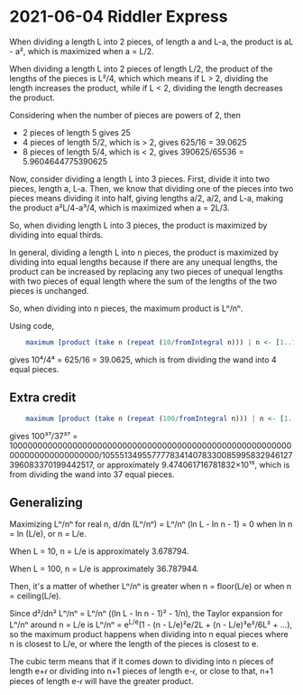 2021-06-04 Riddler Express
==========================
When dividing a length L into 2 pieces, of length a and L-a, the product is
aL - a², which is maximized when a = L/2.

When dividing a length L into 2 pieces of length L/2, the product of the
lengths of the pieces is L²/4, which which means if L > 2, dividing the
length increases the product, while if L < 2, dividing the length decreases
the product.

Considering when the number of pieces are powers of 2, then
* 2 pieces of length 5 gives 25
* 4 pieces of length 5/2, which is > 2, gives 625/16 = 39.0625
* 8 pieces of length 5/4, which is < 2, gives 390625/65536 = 5.9604644775390625

Now, consider dividing a length L into 3 pieces.  First, divide it into two
pieces, length a, L-a.  Then, we know that dividing one of the pieces into
two pieces means dividing it into half, giving lengths a/2, a/2, and L-a,
making the product a²L/4-a³/4, which is maximized when a = 2L/3.

So, when dividing length L into 3 pieces, the product is maximized by
dividing into equal thirds.

In general, dividing a length L into n pieces, the product is maximized by
dividing into equal lengths because if there are any unequal lengths, the
product can be increased by replacing any two pieces of unequal lengths
with two pieces of equal length where the sum of the lengths of the two
pieces is unchanged.

So, when dividing into n pieces, the maximum product is Lⁿ/nⁿ.

Using code,
```haskell
    maximum [product (take n (repeat (10/fromIntegral n))) | n <- [1..10]] :: Rational
```
gives 10⁴/4⁴ = 625/16 = 39.0625,
which is from dividing the wand into 4 equal pieces.

Extra credit
------------
```haskell
    maximum [product (take n (repeat (100/fromIntegral n))) | n <- [1..100]] :: Rational
```
gives 100³⁷/37³⁷ = 100000000000000000000000000000000000000000000000000000000000000000000000000/10555134955777783414078330085995832946127396083370199442517,
or approximately 9.474061716781832×10¹⁵,
which is from dividing the wand into 37 equal pieces.

Generalizing
------------
Maximizing Lⁿ/nⁿ for real n, d/dn (Lⁿ/nⁿ) = Lⁿ/nⁿ (ln L - ln n - 1) = 0
when ln n = ln (L/e), or n = L/e.

When L = 10, n = L/e is approximately 3.678794.

When L = 100, n = L/e is approximately 36.787944.

Then, it's a matter of whether Lⁿ/nⁿ is greater when n = floor(L/e) or
when n = ceiling(L/e).

Since d²/dn² Lⁿ/nⁿ = Lⁿ/nⁿ ((ln L - ln n - 1)² - 1/n), the Taylor expansion
for Lⁿ/nⁿ around n = L/e is
Lⁿ/nⁿ = e<sup>L/e</sup>(1 - (n - L/e)²e/2L + (n - L/e)³e²/6L² + ...),
so the maximum product happens when dividing into n equal pieces where n is
closest to L/e, or where the length of the pieces is closest to e.

The cubic term means that if it comes down to dividing into n pieces of
length e+𝜖 or dividing into n+1 pieces of length e-𝜖, or close to that,
n+1 pieces of length e-𝜖 will have the greater product.
